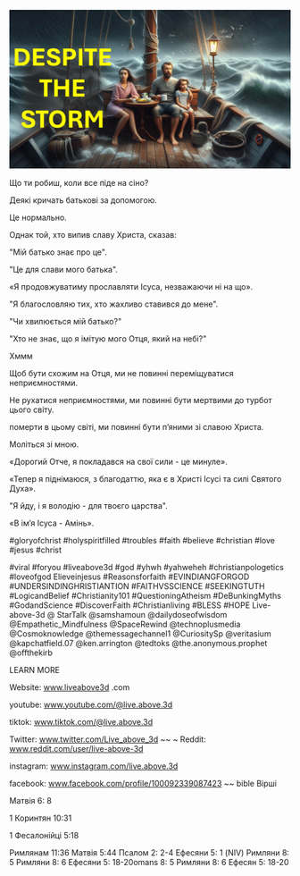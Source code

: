 ![Video cover image](../cover.jpg "cover photo")

Що ти робиш, коли все піде на сіно?

Деякі кричать батькові за допомогою.

Це нормально.

Однак той, хто випив славу Христа, сказав:

"Мій батько знає про це".

"Це для слави мого батька".

«Я продовжуватиму прославляти Ісуса, незважаючи ні на що».

"Я благословляю тих, хто жахливо ставився до мене".

"Чи хвилюється мій батько?"

"Хто не знає, що я імітую мого Отця, який на небі?"

Хммм

Щоб бути схожим на Отця, ми не повинні переміщуватися неприємностями.

Не рухатися неприємностями, ми повинні бути мертвими до турбот цього світу.

померти в цьому світі, ми повинні бути п’яними зі славою Христа.

Моліться зі мною.

«Дорогий Отче, я покладався на свої сили - це минуле».

«Тепер я піднімаюся, з благодаттю, яка є в Христі Ісусі та силі Святого Духа».

"Я йду, і я володію - для твоєго царства".

«В ім’я Ісуса - Амінь».


#gloryofchrist #holyspiritfilled #troubles #faith #believe #christian #love #jesus #christ

#viral #foryou #liveabove3d #god #yhwh #yahweheh #christianpologetics #loveofgod Elieveinjesus #Reasonsforfaith #EVINDIANGFORGOD #UNDERSINDINGHRISTIANTION #FAITHVSSCIENCE #SEEKINGTUTH #LogicandBelief #Christianity101 #QuestioningAtheism #DeBunkingMyths #GodandScience #DiscoverFaith #Christianliving #BLESS #HOPE Live-above-3d @ StarTalk @samshamoun @dailydoseofwisdom @Empathetic_Mindfulness @SpaceRewind @technoplusmedia @Cosmoknowledge @themessagechannel1 @CuriositySp @veritasium @kapchatfield.07 @ken.arrington @tedtoks @the.anonymous.prophet @offthekirb

LEARN MORE


Website: www.liveabove3d .com

youtube: www.youtube.com/@live.above.3d

tiktok: www.tiktok.com/@live.above.3d

Twitter: www.twitter.com/Live_above_3d ~~ ~ Reddit: www.reddit.com/user/live-above-3d

instagram: www.instagram.com/live.above.3d

facebook: www.facebook.com/profile/100092339087423 ~~ bible Вірші

Матвія 6: 8

1 Коринтян 10:31


1 Фесалонійці 5:18

Римлянам 11:36
Матвія 5:44
Псалом 2: 2-4
Ефесяни 5: 1 (NIV)
Римляни 8: 5
Римляни 8: 6
Ефесяни 5: 18-20omans 8: 5
Римляни 8: 6
Ефесян 5: 18-20